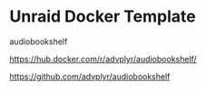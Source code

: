 # Unraid Docker Template

audiobookshelf

https://hub.docker.com/r/advplyr/audiobookshelf/

https://github.com/advplyr/audiobookshelf


